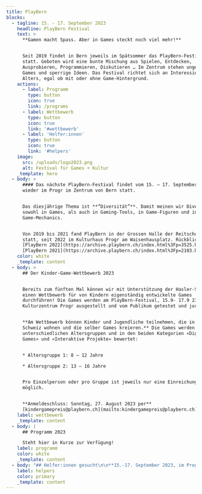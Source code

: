 ```yaml
---
title: PlayBern
blocks:
  - tagline: 15. - 17. September 2023
    headline: PlayBern Festival
    text: >
      **Gamen macht Spass. Aber in Games steckt noch viel mehr!**


      Seit 2019 findet in Bern jeweils im Spätsommer das PlayBern-Festival
      statt. Geboten wird eine bunte Mischung aus Spielen, Entdecken,
      Ausprobieren, Programmieren, Diskutieren … Im Zentrum stehen ungewöhnliche
      Games und sperrige Ideen. Das Festival richtet sich an Interessierte jeden
      Alters, egal ob mit oder ohne Game-Hintergrund.
    actions:
      - label: Programm
        type: button
        icon: true
        link: /programs
      - label: Wettbewerb
        type: button
        icon: true
        link: '#wettbewerb'
      - label: 'Helfer:innen'
        type: button
        icon: true
        link: '#helpers'
    image:
      src: /uploads/logo2023.png
      alt: Festival für Games + Kultur
    _template: hero
  - body: >
      #### Das nächste PlayBern-Festival findet vom 15. – 17. September 23
      wieder im Progr im Zentrum von Bern statt.


      Das diesjährige Thema ist **“Diversität”**. Damit meinen wir Diversität
      sowohl in Games, als auch in Gaming-Tools, in Game-Figuren und in
      Game-Mechanics.


      Von 2019 bis 2021 fand PlayBern in der Grossen Halle der Reitschule Bern
      statt, seit 2022 im Kulturhaus Progr am Waisenhausplatz. Rückblick:
      [PlayBern 2022](https://archive.playbern.ch/index.html%3Fp=3525.html),
      [PlayBern 2021](https://archive.playbern.ch/index.html%3Fp=2103.html).
    color: white
    _template: content
  - body: >
      ## Der Kinder-Game-Wettbewerb 2023


      Bereits zum fünften Mal können wir mit Unterstützung der Hasler-Stiftung
      einen Wettbewerb für von Kindern eigenständig entwickelte Games
      durchführen! Die Games werden am PlayBern-Festival, 15.9- 17.9 23 im
      Kulturzentrum Progr ausgestellt und vom Publikum getestet und juriert.


      **Am Wettbewerb können Kinder und Jugendliche teilnehmen, die in der
      Schweiz wohnen und die selber Games kreieren.** Die Games werden in zwei
      unterschiedlichen Altersgruppen und in den beiden Kategorien «Digitale
      Games» und «Interaktive Projekte» bewertet:


      * Altersgruppe 1: 8 – 12 Jahre

      * Altersgruppe 2: 13 – 16 Jahre


      Pro Einzelperson oder pro Gruppe ist jeweils nur eine Einreichung
      möglich.


      **Anmeldeschluss: Sonntag, 27. August 2023 per**
      [kindergamepreis@playbern.ch](mailto:kindergamepreis@playbern.ch)\*\*
    label: wettbewerb
    _template: content
  - body: |
      ## Programm 2023

      Steht hier in Kurze zur Verfügung!
    label: programm
    color: white
    _template: content
  - body: "## Helfer:innen gesucht\n\n**15.-17. September 2023, im Progr Bern**\n\nDas PlayBern-Festival bietet eine bunte Mischung aus Spielen, Entdecken, Ausprobieren, Programmieren und Diskutieren. Es gibt Workshops, Ausstellungen, Games zum Ausprobieren, Wettbewerbe und ein Kinder- programm. Das Festivalprogramm richtet sich an Interessierte jeden Alters, egal ob mit oder ohne Game-Hintergrund.\n\n**Für während den Festivaltagen suchen wir Helfer:innen, die bei der Kasse, in den vier Festival- Ausstellungsräumen oder zum Auf- und Abbau helfen.**\n\n* Festival: Fr 18-20 Uhr / Sa 10-18 Uhr / So 10-18 Uhr\n* Aufbau & Abbau: Do & Fr 10-16 Uhr / So 18-20 Uhr\n\nWir bezahlen 15.- pro Stunde, es gibt tagsüber Verpflegung und natürlich das ganze Wochenende freier Eintritt.\n\n\U0001F929 Hast du Interesse? [Schreib uns eine Mail](mailto:mstoppia@gmx.ch) mit den Tagen und Uhrzeiten, zu denen du verfügbar bist, an!\n\nOrganisation Helfer:innen: [Saphir Bendakon](mailto:saphir.bendakon@bluewin.ch \"E-mail\")\n"
    label: helpers
    color: primary
    _template: content
---
```












